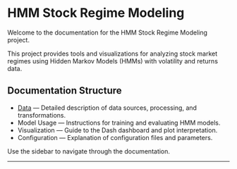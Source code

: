 # HMM Stock Regime Modeling

Welcome to the documentation for the HMM Stock Regime Modeling project.

This project provides tools and visualizations for analyzing stock market regimes using Hidden Markov Models (HMMs) with volatility and returns data.

## Documentation Structure

- [Data](data.md) — Detailed description of data sources, processing, and transformations.
- Model Usage — Instructions for training and evaluating HMM models.
- Visualization — Guide to the Dash dashboard and plot interpretation.
- Configuration — Explanation of configuration files and parameters.

Use the sidebar to navigate through the documentation.

---
